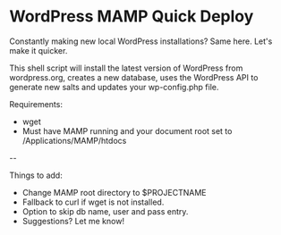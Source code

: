# WordPress MAMP Quick Deploy

Constantly making new local WordPress installations? Same here. Let's make it quicker.

This shell script will install the latest version of WordPress from wordpress.org, creates a new database, uses the WordPress API to generate new salts and updates your wp-config.php file.

Requirements:
  - wget
  - Must have MAMP running and your document root set to /Applications/MAMP/htdocs

--


Things to add:
  - Change MAMP root directory to $PROJECTNAME
  - Fallback to curl if wget is not installed.
  - Option to skip db name, user and pass entry.
  - Suggestions? Let me know!

